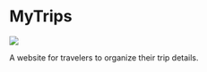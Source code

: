 # MyTrips

![](http://g.recordit.co/0wZI7IRCTR.gif)

A website for travelers to organize their trip details.
